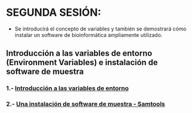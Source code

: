 # SEGUNDA SESIÓN:

- Se introducirá el concepto de variables y también se demostrará cómo instalar un software de bioinformática ampliamente utilizado.


## Introducción a las variables de entorno (Environment Variables) e instalación de software de muestra

### 1.- [Introducción a las variables de entorno](env_shell_var.md)
### 2.- [Una instalación de software de muestra - Samtools](instalacion.md)
